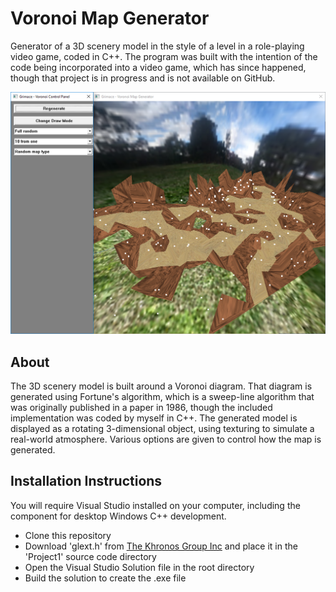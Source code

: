 # Voronoi Map Generator
Generator of a 3D scenery model in the style of a level in a role-playing video game, coded in C++. The program was built with the intention of the code being incorporated into a video game, which has since happened, though that project is in progress and is not available on GitHub.

![Demonstration](images/demo.png)

## About
The 3D scenery model is built around a Voronoi diagram. That diagram is generated using Fortune's algorithm, which is a sweep-line algorithm that was originally published in a paper in 1986, though the included implementation was coded by myself in C++.
The generated model is displayed as a rotating 3-dimensional object, using texturing to simulate a real-world atmosphere. Various options are given to control how the map is generated.

## Installation Instructions
You will require Visual Studio installed on your computer, including the component for desktop Windows C++ development.
* Clone this repository
* Download 'glext.h' from [The Khronos Group Inc](https://www.khronos.org/registry/OpenGL/api/GL/glext.h) and place it in the 'Project1' source code directory
* Open the Visual Studio Solution file in the root directory
* Build the solution to create the .exe file
